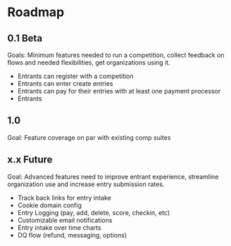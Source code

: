 # Roadmap

## 0.1 Beta
Goals: Minimum features needed to run a competition, collect feedback on flows and needed flexibilities, get organizations using it.
* Entrants can register with a competition
* Entrants can enter create entries 
* Entrants can pay for their entries with at least one payment processor
* Entrants 


## 1.0
Goal: Feature coverage on par with existing comp suites

## x.x Future
Goal: Advanced features need to improve entrant experience, streamline organization use and increase entry submission rates.
* Track back links for entry intake 
* Cookie domain config
* Entry Logging (pay, add, delete, score, checkin, etc)
* Customizable email notifications
* Entry intake over time charts
* DQ flow (refund, messaging, options)

